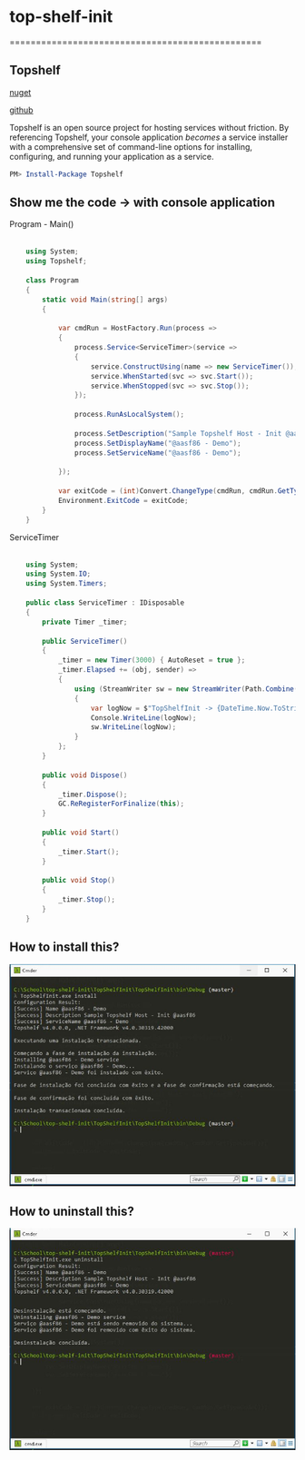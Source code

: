 # top-shelf-init
================================================


Topshelf
--------
[nuget](https://www.nuget.org/packages/Topshelf/)

[github](https://github.com/Topshelf/Topshelf/)

Topshelf is an open source project for hosting services without friction. By referencing Topshelf, your console application *becomes* a service installer with a comprehensive set of command-line options for installing, configuring, and running your application as a service.

```powershell
PM> Install-Package Topshelf
```

Show me the code -> with console application
-----

Program - Main()

```csharp

    using System;
    using Topshelf;

    class Program
    {
        static void Main(string[] args)
        {
            
            var cmdRun = HostFactory.Run(process => 
            {
                process.Service<ServiceTimer>(service =>
                {
                    service.ConstructUsing(name => new ServiceTimer());
                    service.WhenStarted(svc => svc.Start());
                    service.WhenStopped(svc => svc.Stop());
                });

                process.RunAsLocalSystem();

                process.SetDescription("Sample Topshelf Host - Init @aasf86");
                process.SetDisplayName("@aasf86 - Demo");
                process.SetServiceName("@aasf86 - Demo");

            });

            var exitCode = (int)Convert.ChangeType(cmdRun, cmdRun.GetTypeCode());
            Environment.ExitCode = exitCode;
        }
    }            

```

ServiceTimer

```csharp

    using System;
    using System.IO;
    using System.Timers;

    public class ServiceTimer : IDisposable
    {
        private Timer _timer;

        public ServiceTimer()
        {
            _timer = new Timer(3000) { AutoReset = true };
            _timer.Elapsed += (obj, sender) =>
            {
                using (StreamWriter sw = new StreamWriter(Path.Combine(Environment.CurrentDirectory, "log.txt"), true))
                {
                    var logNow = $"TopShelfInit -> {DateTime.Now.ToString("dd/MM/yyyy HH:mm:ss:fff")}";
                    Console.WriteLine(logNow);
                    sw.WriteLine(logNow);
                }
            };
        }

        public void Dispose()
        {
            _timer.Dispose();
            GC.ReRegisterForFinalize(this);            
        }

        public void Start()
        {         
            _timer.Start();
        }

        public void Stop()
        {
            _timer.Stop();
        }
    }
```

How to install this?
----
![install](https://raw.githubusercontent.com/aasf86/top-shelf-init/master/TopShelfInit/cmd-install.JPG)

How to uninstall this?
----
![uninstall](https://raw.githubusercontent.com/aasf86/top-shelf-init/master/TopShelfInit/cmd-uninstall.JPG)

